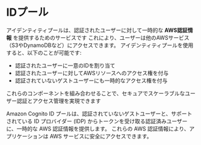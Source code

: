 # IDプール

アイデンティティプールは、認証されたユーザーに対して一時的な **AWS認証情報** を提供するためのサービスです
これにより、ユーザーは他のAWSサービス（S3やDynamoDBなど）にアクセスできます。
アイデンティティプールを使用すると、以下のことが可能です:

- 認証されたユーザーに一意のIDを割り当て
- 認証されたユーザーに対してAWSリソースへのアクセス権を付与
- 認証されていないゲストユーザーにも一時的なアクセス権を付与

これらのコンポーネントを組み合わせることで、セキュアでスケーラブルなユーザー認証とアクセス管理を実現できます

Amazon Cognito ID プールは、認証されていないゲストユーザーと、サポートされている ID プロバイダー (IDP) からトークンを受け取る認証済みユーザーに、一時的な AWS 認証情報を提供します。
これらの AWS 認証情報により、アプリケーションは AWS サービスに安全にアクセスできます。
